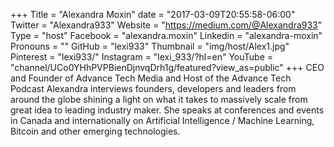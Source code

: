 +++
Title = "Alexandra Moxin"
date = "2017-03-09T20:55:58-06:00"
Twitter = "Alexandra933"
Website = "https://medium.com/@Alexandra933"
Type = "host"
Facebook = "alexandra.moxin"
Linkedin = "alexandra-moxin"
Pronouns = ""
GitHub = "lexi933"
Thumbnail = "img/host/Alex1.jpg"
Pinterest = "lexi933/"
Instagram = "lexi_933/?hl=en"
YouTube = "channel/UCo0YHhPVPBienDjnvqDrh1g/featured?view_as=public"
+++
CEO and Founder of Advance Tech Media and Host of the Advance Tech Podcast Alexandra interviews founders, developers and leaders from around the globe shining a light on what it takes to massively scale from great idea to leading industry maker. She speaks at conferences and events in Canada and internationally on Artificial Intelligence / Machine Learning, Bitcoin and other emerging technologies.